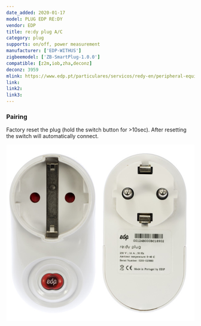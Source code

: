 ```yaml
---
date_added: 2020-01-17
model: PLUG EDP RE:DY
vendor: EDP
title: re:dy plug A/C
category: plug
supports: on/off, power measurement
manufacturer: ['EDP-WITHUS']
zigbeemodel: ['ZB-SmartPlug-1.0.0']
compatible: [z2m,iob,zha,deconz]
deconz: 3959
mlink: https://www.edp.pt/particulares/servicos/redy-en/peripheral-equipment/plug-ac/
link: 
link2: 
link3: 
---
```

### Pairing
Factory reset the plug (hold the switch button for >10sec). After resetting the switch will automatically connect. 

![Label](/assets/images/devices/EDP_re-dy_2.jpg)
